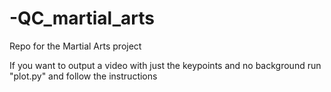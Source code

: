 # -QC_martial_arts
Repo for the Martial Arts project 


If you want to output a video with just the keypoints and no background run "plot.py" and follow the instructions 